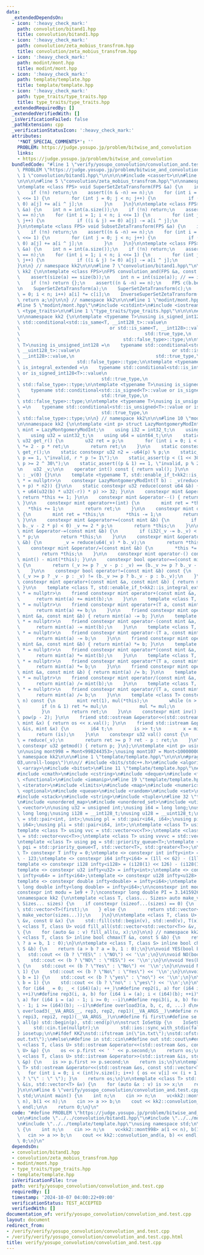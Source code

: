 ```yaml
---
data:
  _extendedDependsOn:
  - icon: ':heavy_check_mark:'
    path: convolution/bitand1.hpp
    title: convolution/bitand1.hpp
  - icon: ':heavy_check_mark:'
    path: convolution/zeta_mobius_transfrom.hpp
    title: convolution/zeta_mobius_transfrom.hpp
  - icon: ':heavy_check_mark:'
    path: modint/mont.hpp
    title: modint/mont.hpp
  - icon: ':heavy_check_mark:'
    path: template/template.hpp
    title: template/template.hpp
  - icon: ':heavy_check_mark:'
    path: type_traits/type_traits.hpp
    title: type_traits/type_traits.hpp
  _extendedRequiredBy: []
  _extendedVerifiedWith: []
  _isVerificationFailed: false
  _pathExtension: cpp
  _verificationStatusIcon: ':heavy_check_mark:'
  attributes:
    '*NOT_SPECIAL_COMMENTS*': ''
    PROBLEM: https://judge.yosupo.jp/problem/bitwise_and_convolution
    links:
    - https://judge.yosupo.jp/problem/bitwise_and_convolution
  bundledCode: "#line 1 \"verify/yosupo_convolution/convolution_and.test.cpp\"\n#define\
    \ PROBLEM \"https://judge.yosupo.jp/problem/bitwise_and_convolution\"\n\n#line\
    \ 1 \"convolution/bitand1.hpp\"\n\n\n\n#include <cassert>\n\n#line 1 \"convolution/zeta_mobius_transfrom.hpp\"\
    \n\n\n\n#line 5 \"convolution/zeta_mobius_transfrom.hpp\"\n\nnamespace kk2 {\n\
    \ntemplate <class FPS> void SuperSetZetaTransform(FPS &a) {\n    int n = int(a.size());\n\
    \    if (!n) return;\n    assert((n & -n) == n);\n    for (int i = 1; i < n; i\
    \ <<= 1) {\n        for (int j = 0; j < n; j++) {\n            if ((i & j) ==\
    \ 0) a[j] += a[i ^ j];\n        }\n    }\n}\n\ntemplate <class FPS> void InverseSuperSetZetaTransform(FPS\
    \ &a) {\n    int n = int(a.size());\n    if (!n) return;\n    assert((n & -n)\
    \ == n);\n    for (int i = 1; i < n; i <<= 1) {\n        for (int j = 0; j < n;\
    \ j++) {\n            if ((i & j) == 0) a[j] -= a[i ^ j];\n        }\n    }\n\
    }\n\ntemplate <class FPS> void SubsetZetaTransform(FPS &a) {\n    int n = int(a.size());\n\
    \    if (!n) return;\n    assert((n & -n) == n);\n    for (int i = 1; i < n; i\
    \ <<= 1) {\n        for (int j = 0; j < n; j++) {\n            if ((i & j) !=\
    \ 0) a[j] += a[i ^ j];\n        }\n    }\n}\n\ntemplate <class FPS> void InverseSubsetZetaTransform(FPS\
    \ &a) {\n    int n = int(a.size());\n    if (!n) return;\n    assert((n & -n)\
    \ == n);\n    for (int i = 1; i < n; i <<= 1) {\n        for (int j = 0; j < n;\
    \ j++) {\n            if ((i & j) != 0) a[j] -= a[i ^ j];\n        }\n    }\n\
    }\n\n} // namespace kk2\n\n\n#line 7 \"convolution/bitand1.hpp\"\n\nnamespace\
    \ kk2 {\n\ntemplate <class FPS>\nFPS convolution_and(FPS &a, const FPS &b) {\n\
    \    assert(size(a) == size(b));\n    int n = int(size(a)); // == int(size(b)\n\
    \    if (!n) return {};\n    assert((n & -n) == n);\n    FPS c(b.begin(), b.end());\n\
    \n    SuperSetZetaTransform(a);\n    SuperSetZetaTransform(c);\n    for (int i\
    \ = 0; i < n; i++) a[i] *= c[i];\n    InverseSuperSetZetaTransform(a);\n\n   \
    \ return a;\n}\n\n} // namespace kk2\n\n\n#line 1 \"modint/mont.hpp\"\n\n\n\n\
    #line 5 \"modint/mont.hpp\"\n#include <cstdint>\n#include <iostream>\n#include\
    \ <type_traits>\n\n#line 1 \"type_traits/type_traits.hpp\"\n\n\n\n#line 5 \"type_traits/type_traits.hpp\"\
    \n\nnamespace kk2 {\n\ntemplate <typename T>\nusing is_signed_int128 = typename\
    \ std::conditional<std::is_same<T, __int128_t>::value\n                      \
    \                                 or std::is_same<T, __int128>::value,\n     \
    \                                              std::true_type,\n             \
    \                                      std::false_type>::type;\n\ntemplate <typename\
    \ T>\nusing is_unsigned_int128 =\n    typename std::conditional<std::is_same<T,\
    \ __uint128_t>::value\n                                  or std::is_same<T, unsigned\
    \ __int128>::value,\n                              std::true_type,\n         \
    \                     std::false_type>::type;\n\ntemplate <typename T>\nusing\
    \ is_integral_extended =\n    typename std::conditional<std::is_integral<T>::value\
    \ or is_signed_int128<T>::value\n                                  or is_unsigned_int128<T>::value,\n\
    \                              std::true_type,\n                             \
    \ std::false_type>::type;\n\ntemplate <typename T>\nusing is_signed_extended =\n\
    \    typename std::conditional<std::is_signed<T>::value or is_signed_int128<T>::value,\n\
    \                              std::true_type,\n                             \
    \ std::false_type>::type;\n\ntemplate <typename T>\nusing is_unsigned_extended\
    \ =\n    typename std::conditional<std::is_unsigned<T>::value or is_unsigned_int128<T>::value,\n\
    \                              std::true_type,\n                             \
    \ std::false_type>::type;\n\n} // namespace kk2\n\n\n#line 10 \"modint/mont.hpp\"\
    \n\nnamespace kk2 {\n\ntemplate <int p> struct LazyMontgomeryModInt {\n    using\
    \ mint = LazyMontgomeryModInt;\n    using i32 = int32_t;\n    using i64 = int64_t;\n\
    \    using u32 = uint32_t;\n    using u64 = uint64_t;\n\n    static constexpr\
    \ u32 get_r() {\n        u32 ret = p;\n        for (int i = 0; i < 4; ++i) ret\
    \ *= 2 - p * ret;\n        return ret;\n    }\n\n    static constexpr u32 r =\
    \ get_r();\n    static constexpr u32 n2 = -u64(p) % p;\n    static_assert(r *\
    \ p == 1, \"invalid, r * p != 1\");\n    static_assert(p < (1 << 30), \"invalid,\
    \ p >= 2 ^ 30\");\n    static_assert((p & 1) == 1, \"invalid, p % 2 == 0\");\n\
    \n    u32 _v;\n\n    operator int() const { return val(); }\n\n    constexpr LazyMontgomeryModInt()\
    \ : _v(0) {}\n\n    template <typename T, std::enable_if_t<kk2::is_integral_extended<T>::value>\
    \ * = nullptr>\n    constexpr LazyMontgomeryModInt(T b) : _v(reduce(u64(b % p\
    \ + p) * n2)) {}\n\n    static constexpr u32 reduce(const u64 &b) { return (b\
    \ + u64(u32(b) * u32(-r)) * p) >> 32; }\n\n    constexpr mint &operator++() {\
    \ return *this += 1; }\n\n    constexpr mint &operator--() { return *this -= 1;\
    \ }\n\n    constexpr mint operator++(int) {\n        mint ret = *this;\n     \
    \   *this += 1;\n        return ret;\n    }\n\n    constexpr mint operator--(int)\
    \ {\n        mint ret = *this;\n        *this -= 1;\n        return ret;\n   \
    \ }\n\n    constexpr mint &operator+=(const mint &b) {\n        if (i32(_v +=\
    \ b._v - 2 * p) < 0) _v += 2 * p;\n        return *this;\n    }\n\n    constexpr\
    \ mint &operator-=(const mint &b) {\n        if (i32(_v -= b._v) < 0) _v += 2\
    \ * p;\n        return *this;\n    }\n\n    constexpr mint &operator*=(const mint\
    \ &b) {\n        _v = reduce(u64(_v) * b._v);\n        return *this;\n    }\n\n\
    \    constexpr mint &operator/=(const mint &b) {\n        *this *= b.inv();\n\
    \        return *this;\n    }\n\n    constexpr mint operator-() const { return\
    \ mint() - mint(*this); }\n\n    constexpr bool operator==(const mint &b) const\
    \ {\n        return (_v >= p ? _v - p : _v) == (b._v >= p ? b._v - p : b._v);\n\
    \    }\n\n    constexpr bool operator!=(const mint &b) const {\n        return\
    \ (_v >= p ? _v - p : _v) != (b._v >= p ? b._v - p : b._v);\n    }\n\n    friend\
    \ constexpr mint operator+(const mint &a, const mint &b) { return mint(a) += b;\
    \ }\n\n    template <class T, std::enable_if_t<kk2::is_integral_extended<T>::value>\
    \ * = nullptr>\n    friend constexpr mint operator+(const mint &a, T b) {\n  \
    \      return mint(a) += mint(b);\n    }\n\n    template <class T, std::enable_if_t<kk2::is_integral_extended<T>::value>\
    \ * = nullptr>\n    friend constexpr mint operator+(T a, const mint &b) {\n  \
    \      return mint(a) += b;\n    }\n\n    friend constexpr mint operator-(const\
    \ mint &a, const mint &b) { return mint(a) -= b; }\n\n    template <class T, std::enable_if_t<kk2::is_integral_extended<T>::value>\
    \ * = nullptr>\n    friend constexpr mint operator-(const mint &a, T b) {\n  \
    \      return mint(a) -= mint(b);\n    }\n\n    template <class T, std::enable_if_t<kk2::is_integral_extended<T>::value>\
    \ * = nullptr>\n    friend constexpr mint operator-(T a, const mint &b) {\n  \
    \      return mint(a) -= b;\n    }\n\n    friend constexpr mint operator*(const\
    \ mint &a, const mint &b) { return mint(a) *= b; }\n\n    template <class T, std::enable_if_t<kk2::is_integral_extended<T>::value>\
    \ * = nullptr>\n    friend constexpr mint operator*(const mint &a, T b) {\n  \
    \      return mint(a) *= mint(b);\n    }\n\n    template <class T, std::enable_if_t<kk2::is_integral_extended<T>::value>\
    \ * = nullptr>\n    friend constexpr mint operator*(T a, const mint &b) {\n  \
    \      return mint(a) *= b;\n    }\n\n    friend constexpr mint operator/(const\
    \ mint &a, const mint &b) { return mint(a) /= b; }\n\n    template <class T, std::enable_if_t<kk2::is_integral_extended<T>::value>\
    \ * = nullptr>\n    friend constexpr mint operator/(const mint &a, T b) {\n  \
    \      return mint(a) /= mint(b);\n    }\n\n    template <class T, std::enable_if_t<kk2::is_integral_extended<T>::value>\
    \ * = nullptr>\n    friend constexpr mint operator/(T a, const mint &b) {\n  \
    \      return mint(a) /= b;\n    }\n\n    template <class T> constexpr mint pow(T\
    \ n) const {\n        mint ret(1), mul(*this);\n        while (n > 0) {\n    \
    \        if (n & 1) ret *= mul;\n            mul *= mul;\n            n >>= 1;\n\
    \        }\n        return ret;\n    }\n\n    constexpr mint inv() const { return\
    \ pow(p - 2); }\n\n    friend std::ostream &operator<<(std::ostream &os, const\
    \ mint &x) { return os << x.val(); }\n\n    friend std::istream &operator>>(std::istream\
    \ &is, mint &x) {\n        i64 t;\n        is >> t;\n        x = mint(t);\n  \
    \      return (is);\n    }\n\n    constexpr u32 val() const {\n        u32 ret\
    \ = reduce(_v);\n        return ret >= p ? ret - p : ret;\n    }\n\n    static\
    \ constexpr u32 getmod() { return p; }\n};\n\ntemplate <int p> using Mont = LazyMontgomeryModInt<p>;\n\
    \n\nusing mont998 = Mont<998244353>;\nusing mont107 = Mont<1000000007>;\n\n} //\
    \ namespace kk2\n\n\n#line 1 \"template/template.hpp\"\n\n\n\n#pragma GCC optimize(\"\
    O3,unroll-loops\")\n\n// #include <bits/stdc++.h>\n#include <algorithm>\n#include\
    \ <array>\n#include <bitset>\n#line 11 \"template/template.hpp\"\n#include <chrono>\n\
    #include <cmath>\n#include <cstring>\n#include <deque>\n#include <fstream>\n#include\
    \ <functional>\n#include <iomanip>\n#line 19 \"template/template.hpp\"\n#include\
    \ <iterator>\n#include <limits>\n#include <map>\n#include <numeric>\n#include\
    \ <optional>\n#include <queue>\n#include <random>\n#include <set>\n#include <sstream>\n\
    #include <stack>\n#include <string>\n#include <tuple>\n#line 32 \"template/template.hpp\"\
    \n#include <unordered_map>\n#include <unordered_set>\n#include <utility>\n#include\
    \ <vector>\n\nusing u32 = unsigned int;\nusing i64 = long long;\nusing u64 = unsigned\
    \ long long;\nusing i128 = __int128_t;\nusing u128 = __uint128_t;\n\nusing pi\
    \ = std::pair<int, int>;\nusing pl = std::pair<i64, i64>;\nusing pil = std::pair<int,\
    \ i64>;\nusing pli = std::pair<i64, int>;\n\ntemplate <class T> using vc = std::vector<T>;\n\
    template <class T> using vvc = std::vector<vc<T>>;\ntemplate <class T> using vvvc\
    \ = std::vector<vvc<T>>;\ntemplate <class T> using vvvvc = std::vector<vvvc<T>>;\n\
    \ntemplate <class T> using pq = std::priority_queue<T>;\ntemplate <class T> using\
    \ pqi = std::priority_queue<T, std::vector<T>, std::greater<T>>;\n\ntemplate <class\
    \ T> constexpr T infty = 0;\ntemplate <> constexpr int infty<int> = (1 << 30)\
    \ - 123;\ntemplate <> constexpr i64 infty<i64> = (1ll << 62) - (1ll << 31);\n\
    template <> constexpr i128 infty<i128> = (i128(1) << 126) - (i128(1) << 63);\n\
    template <> constexpr u32 infty<u32> = infty<int>;\ntemplate <> constexpr u64\
    \ infty<u64> = infty<i64>;\ntemplate <> constexpr u128 infty<u128> = infty<i128>;\n\
    template <> constexpr double infty<double> = infty<i64>;\ntemplate <> constexpr\
    \ long double infty<long double> = infty<i64>;\n\nconstexpr int mod = 998244353;\n\
    constexpr int modu = 1e9 + 7;\nconstexpr long double PI = 3.14159265358979323846;\n\
    \nnamespace kk2 {\n\ntemplate <class T, class... Sizes> auto make_vector(int first,\
    \ Sizes... sizes) {\n    if constexpr (sizeof...(sizes) == 0) {\n        return\
    \ std::vector<T>(first);\n    } else {\n        return std::vector<decltype(make_vector(sizes...))>(first,\
    \ make_vector(sizes...));\n    }\n}\n\ntemplate <class T, class U> void fill_all(std::vector<T>\
    \ &v, const U &x) {\n    std::fill(std::begin(v), std::end(v), T(x));\n}\n\ntemplate\
    \ <class T, class U> void fill_all(std::vector<std::vector<T>> &v, const U &x)\
    \ {\n    for (auto &u : v) fill_all(u, x);\n}\n\n} // namespace kk2\n\ntemplate\
    \ <class T, class S> inline bool chmax(T &a, const S &b) {\n    return (a < b\
    \ ? a = b, 1 : 0);\n}\n\ntemplate <class T, class S> inline bool chmin(T &a, const\
    \ S &b) {\n    return (a > b ? a = b, 1 : 0);\n}\n\nvoid YES(bool b = 1) {\n \
    \   std::cout << (b ? \"YES\" : \"NO\") << '\\n';\n}\n\nvoid NO(bool b = 1) {\n\
    \    std::cout << (b ? \"NO\" : \"YES\") << '\\n';\n}\n\nvoid Yes(bool b = 1)\
    \ {\n    std::cout << (b ? \"Yes\" : \"No\") << '\\n';\n}\n\nvoid No(bool b =\
    \ 1) {\n    std::cout << (b ? \"No\" : \"Yes\") << '\\n';\n}\n\nvoid yes(bool\
    \ b = 1) {\n    std::cout << (b ? \"yes\" : \"no\") << '\\n';\n}\n\nvoid no(bool\
    \ b = 1) {\n    std::cout << (b ? \"no\" : \"yes\") << '\\n';\n}\n\n#define rep1(a)\
    \ for (i64 _ = 0; _ < (i64)(a); ++_)\n#define rep2(i, a) for (i64 i = 0; i < (i64)(a);\
    \ ++i)\n#define rep3(i, a, b) for (i64 i = (a); i < (i64)(b); ++i)\n#define repi2(i,\
    \ a) for (i64 i = (a) - 1; i >= 0; --i)\n#define repi3(i, a, b) for (i64 i = (a)\
    \ - 1; i >= (i64)(b); --i)\n#define overload3(a, b, c, d, ...) d\n#define rep(...)\
    \ overload3(__VA_ARGS__, rep3, rep2, rep1)(__VA_ARGS__)\n#define repi(...) overload3(__VA_ARGS__,\
    \ repi3, repi2, rep1)(__VA_ARGS__)\n\n#define fi first\n#define se second\n#define\
    \ all(p) std::begin(p), std::end(p)\n\nstruct IoSetUp {\n    IoSetUp() {\n   \
    \     std::cin.tie(nullptr);\n        std::ios::sync_with_stdio(false);\n    }\n\
    } iosetup;\n\n#ifdef KK2\nstd::ifstream in(\"in.txt\");\nstd::ofstream out(\"\
    out.txt\");\n#else\n#define in std::cin\n#define out std::cout\n#endif\n\ntemplate\
    \ <class T, class U> std::ostream &operator<<(std::ostream &os, const std::pair<T,\
    \ U> &p) {\n    os << p.first << ' ' << p.second;\n    return os;\n}\n\ntemplate\
    \ <class T, class U> std::istream &operator>>(std::istream &is, std::pair<T, U>\
    \ &p) {\n    is >> p.first >> p.second;\n    return is;\n}\n\ntemplate <class\
    \ T> std::ostream &operator<<(std::ostream &os, const std::vector<T> &v) {\n \
    \   for (int i = 0; i < (int)v.size(); i++) { os << v[i] << (i + 1 == (int)v.size()\
    \ ? \"\" : \" \"); }\n    return os;\n}\n\ntemplate <class T> std::istream &operator>>(std::istream\
    \ &is, std::vector<T> &v) {\n    for (auto &x : v) is >> x;\n    return is;\n\
    }\n\n\n#line 6 \"verify/yosupo_convolution/convolution_and.test.cpp\"\nusing namespace\
    \ std;\n\nint main() {\n    int n;\n    cin >> n;\n    vc<kk2::mont998> a(1 <<\
    \ n), b(1 << n);\n    cin >> a >> b;\n    cout << kk2::convolution_and(a, b) <<\
    \ endl;\n\n    return 0;\n}\n"
  code: "#define PROBLEM \"https://judge.yosupo.jp/problem/bitwise_and_convolution\"\
    \n\n#include \"../../convolution/bitand1.hpp\"\n#include \"../../modint/mont.hpp\"\
    \n#include \"../../template/template.hpp\"\nusing namespace std;\n\nint main()\
    \ {\n    int n;\n    cin >> n;\n    vc<kk2::mont998> a(1 << n), b(1 << n);\n \
    \   cin >> a >> b;\n    cout << kk2::convolution_and(a, b) << endl;\n\n    return\
    \ 0;\n}\n"
  dependsOn:
  - convolution/bitand1.hpp
  - convolution/zeta_mobius_transfrom.hpp
  - modint/mont.hpp
  - type_traits/type_traits.hpp
  - template/template.hpp
  isVerificationFile: true
  path: verify/yosupo_convolution/convolution_and.test.cpp
  requiredBy: []
  timestamp: '2024-10-07 04:00:22+09:00'
  verificationStatus: TEST_ACCEPTED
  verifiedWith: []
documentation_of: verify/yosupo_convolution/convolution_and.test.cpp
layout: document
redirect_from:
- /verify/verify/yosupo_convolution/convolution_and.test.cpp
- /verify/verify/yosupo_convolution/convolution_and.test.cpp.html
title: verify/yosupo_convolution/convolution_and.test.cpp
---
```

